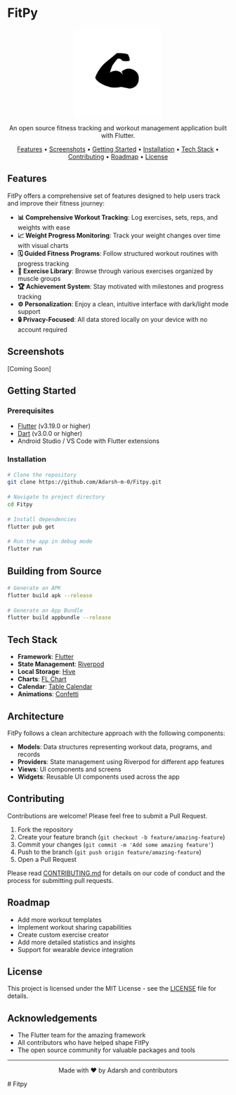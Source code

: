 # FitPy

<p align="center">
  <img src="assets/images/fitpy_logo.png" alt="FitPy Logo" width="200"/>
</p>

<p align="center">
  An open source fitness tracking and workout management application built with Flutter.
</p>

<p align="center">
  <a href="#features">Features</a> •
  <a href="#screenshots">Screenshots</a> •
  <a href="#getting-started">Getting Started</a> •
  <a href="#installation">Installation</a> •
  <a href="#tech-stack">Tech Stack</a> •
  <a href="#contributing">Contributing</a> •
  <a href="#roadmap">Roadmap</a> •
  <a href="#license">License</a>
</p>

## Features

FitPy offers a comprehensive set of features designed to help users track and improve their fitness journey:

- **📊 Comprehensive Workout Tracking**: Log exercises, sets, reps, and weights with ease
- **📈 Weight Progress Monitoring**: Track your weight changes over time with visual charts
- **🗓️ Guided Fitness Programs**: Follow structured workout routines with progress tracking
- **💪 Exercise Library**: Browse through various exercises organized by muscle groups
- **🏆 Achievement System**: Stay motivated with milestones and progress tracking
- **⚙️ Personalization**: Enjoy a clean, intuitive interface with dark/light mode support
- **🔒 Privacy-Focused**: All data stored locally on your device with no account required

## Screenshots

[Coming Soon]

## Getting Started

### Prerequisites

- [Flutter](https://flutter.dev/docs/get-started/install) (v3.19.0 or higher)
- [Dart](https://dart.dev/get-dart) (v3.0.0 or higher)
- Android Studio / VS Code with Flutter extensions

### Installation

```bash
# Clone the repository
git clone https://github.com/Adarsh-m-0/Fitpy.git

# Navigate to project directory
cd Fitpy

# Install dependencies
flutter pub get

# Run the app in debug mode
flutter run
```

## Building from Source

```bash
# Generate an APK
flutter build apk --release

# Generate an App Bundle
flutter build appbundle --release
```

## Tech Stack

- **Framework**: [Flutter](https://flutter.dev/)
- **State Management**: [Riverpod](https://riverpod.dev/)
- **Local Storage**: [Hive](https://docs.hivedb.dev/)
- **Charts**: [FL Chart](https://pub.dev/packages/fl_chart)
- **Calendar**: [Table Calendar](https://pub.dev/packages/table_calendar)
- **Animations**: [Confetti](https://pub.dev/packages/confetti)

## Architecture

FitPy follows a clean architecture approach with the following components:

- **Models**: Data structures representing workout data, programs, and records
- **Providers**: State management using Riverpod for different app features
- **Views**: UI components and screens
- **Widgets**: Reusable UI components used across the app

## Contributing

Contributions are welcome! Please feel free to submit a Pull Request.

1. Fork the repository
2. Create your feature branch (`git checkout -b feature/amazing-feature`)
3. Commit your changes (`git commit -m 'Add some amazing feature'`)
4. Push to the branch (`git push origin feature/amazing-feature`)
5. Open a Pull Request

Please read [CONTRIBUTING.md](CONTRIBUTING.md) for details on our code of conduct and the process for submitting pull requests.

## Roadmap

- Add more workout templates
- Implement workout sharing capabilities
- Create custom exercise creator
- Add more detailed statistics and insights
- Support for wearable device integration

## License

This project is licensed under the MIT License - see the [LICENSE](LICENSE) file for details.

## Acknowledgements

- The Flutter team for the amazing framework
- All contributors who have helped shape FitPy
- The open source community for valuable packages and tools

---

<p align="center">
  Made with ❤️ by Adarsh and contributors
</p>
#   F i t p y 
 
 